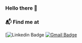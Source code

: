 ### Hello there 👋

### 📬 Find me at
[![Linkedin Badge](https://img.shields.io/badge/-LinkedIn-blue?style=flat-square&logo=Linkedin&logoColor=white&link=[https://www.linkedin.com/in/hemanthkollipara](https://www.linkedin.com/in/danielmirandacanelo/)](https://www.linkedin.com/in/danielmirandacanelo/))
[![Gmail Badge](https://img.shields.io/badge/-Gmail-d14836?style=flat-square&logo=Gmail&logoColor=white&link=mailto:defcon.sentinal95@gmail.com)](mailto:mirandacanelo.daniel@gmail.com)

